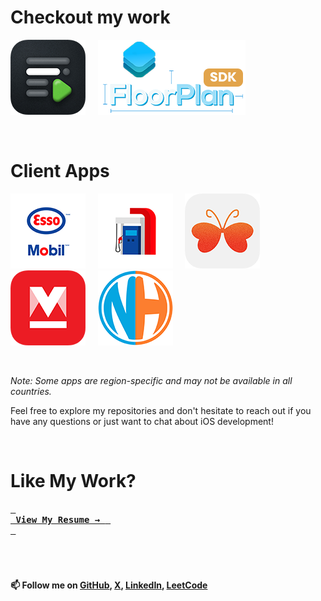 # Checkout my work
<!---
[![AppStore](https://is1-ssl.mzstatic.com/image/thumb/Purple211/v4/51/18/85/51188522-99b5-54f9-0eb6-bcde5c5fbec4/AppIcon-0-0-1x_U007epad-0-0-85-220.jpeg/120x120bb.jpg 'Cue Teleprompter')](https://apple.co/4dzOx4k)
-->
[![AppStore](/Assets/120x/cue-teleprompter120x.png 'Cue Teleprompter')](https://apple.co/4dzOx4k) &nbsp;&nbsp;&nbsp; [![GitHub](/Assets/120x/floorplan-ios-sdk120x.png 'Floor Plan')](https://github.com/bibintomj/FloorPlan)

<br>


# Client Apps


[![AppStore](/Assets/120x/esso-and-mobil-app120x.png 'Esso Mobil')](https://apple.co/3wsWHKX) &nbsp;&nbsp;&nbsp; [![AppStore](/Assets/120x/exxon-mobil-rewards120x.png 'Exxon Mobil')](https://apple.co/4dx1s72) &nbsp;&nbsp;&nbsp; [![AppStore](/Assets/120x/m4marry-matrimony-app120x.png 'M4Marry')](https://apple.co/4bazGM6) &nbsp;&nbsp;&nbsp; [![AppStore](/Assets/120x/manorama-online-news-videos120x.png 'Manorama Online')](https://apple.co/3wzXZUs) &nbsp;&nbsp;&nbsp; [![AppStore](/Assets/120x/nixithub120x.png 'NixitHub')](https://apple.co/4acNyUK)

<br>

*Note: Some apps are region-specific and may not be available in all countries.*


Feel free to explore my repositories and don't hesitate to reach out if you have any questions or just want to chat about iOS development!

<!---
- [Esso Mobil]
- [Exxon Mobil]
- [M4Marry]
- [Manorama Online]
- [NixitHub]

-->
<br>


# Like My Work? 
[<kbd> <br> <b> View My Resume → <b> <br> </kbd>][Resume]

<br>

#

📫 Follow me on [GitHub], [X], [LinkedIn], [LeetCode]

[Bibin Tom Joseph]: <https://github.com/bibintomj>
[@bibintomj]: <https://github.com/bibintomj>
[GitHub]: <https://github.com/bibintomj>
[Twitter]: <https://twitter.com/bibintomj>
[X]: <https://x.com/bibintomj>
[LinkedIn]: <https://www.linkedin.com/in/bibintomj>
[LeetCode]: <https://leetcode.com/bibintomj>
[Cue]: <https://apps.apple.com/ca/app/cue-teleprompter/id6477744231>
[Esso Mobil]: <https://apps.apple.com/ca/app/esso-and-mobil-app/id1047892801>
[Exxon Mobil]: <https://apps.apple.com/us/app/exxon-mobil-rewards/id668175318>
[M4Marry]: <https://apps.apple.com/ca/app/m4marry-matrimony-app/id742022662>
[Manorama Online]: <https://apps.apple.com/ca/app/manorama-online-news-videos/id547933268>
[NixitHub]: <https://apps.apple.com/ca/app/nixithub/id1452493563>
[Resume]: <Bibin.iOS.Dev.Resume.pdf>
